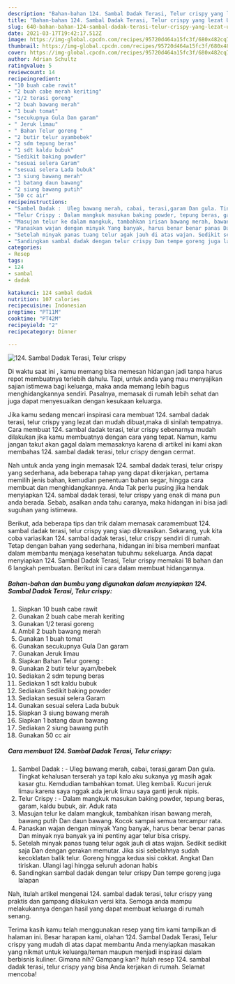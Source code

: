```yaml
---
description: "Bahan-bahan 124. Sambal Dadak Terasi, Telur crispy yang lezat Untuk Jualan"
title: "Bahan-bahan 124. Sambal Dadak Terasi, Telur crispy yang lezat Untuk Jualan"
slug: 640-bahan-bahan-124-sambal-dadak-terasi-telur-crispy-yang-lezat-untuk-jualan
date: 2021-03-17T19:42:17.512Z
image: https://img-global.cpcdn.com/recipes/95720d464a15fc3f/680x482cq70/124-sambal-dadak-terasi-telur-crispy-foto-resep-utama.jpg
thumbnail: https://img-global.cpcdn.com/recipes/95720d464a15fc3f/680x482cq70/124-sambal-dadak-terasi-telur-crispy-foto-resep-utama.jpg
cover: https://img-global.cpcdn.com/recipes/95720d464a15fc3f/680x482cq70/124-sambal-dadak-terasi-telur-crispy-foto-resep-utama.jpg
author: Adrian Schultz
ratingvalue: 5
reviewcount: 14
recipeingredient:
- "10 buah cabe rawit"
- "2 buah cabe merah keriting"
- "1/2 terasi goreng"
- "2 buah bawang merah"
- "1 buah tomat"
- "secukupnya Gula Dan garam"
- " Jeruk limau"
- " Bahan Telur goreng "
- "2 butir telur ayambebek"
- "2 sdm tepung beras"
- "1 sdt kaldu bubuk"
- "Sedikit baking powder"
- "sesuai selera Garam"
- "sesuai selera Lada bubuk"
- "3 siung bawang merah"
- "1 batang daun bawang"
- "2 siung bawang putih"
- "50 cc air"
recipeinstructions:
- "Sambel Dadak :  Uleg bawang merah, cabai, terasi,garam Dan gula. Tingkat kehalusan terserah ya tapi kalo aku sukanya yg masih agak kasar gtu. Kemdudian tambahkan tomat. Uleg kembali. Kucuri jeruk limau karena saya nggak ada jeruk limau saya ganti jeruk nipis."
- "Telur Crispy : Dalam mangkuk masukan baking powder, tepung beras, garam, kaldu bubuk, air. Aduk rata"
- "Masujan telur ke dalam mangkuk, tambahkan irisan bawang merah, bawang putih Dan daun bawang. Kocok sampai semua tercampur rata."
- "Panaskan wajan dengan minyak Yang banyak, harus benar benar panas Dan minyak nya banyak ya ini pentiny agar telur bisa crispy."
- "Setelah minyak panas tuang telur agak jauh di atas wajan. Sedikit sedikit saja Dan dengan gerakan memutar. Jika sisi sebelahnya sudah kecoklatan balik telur. Goreng hingga kedua sisi cokkat. Angkat Dan tiriskan. Ulangi lagi hingga seluruh adonan habis"
- "Sandingkan sambal dadak dengan telur crispy Dan tempe goreng juga lalapan"
categories:
- Resep
tags:
- 124
- sambal
- dadak

katakunci: 124 sambal dadak 
nutrition: 107 calories
recipecuisine: Indonesian
preptime: "PT11M"
cooktime: "PT42M"
recipeyield: "2"
recipecategory: Dinner

---
```



![124. Sambal Dadak Terasi, Telur crispy](https://img-global.cpcdn.com/recipes/95720d464a15fc3f/680x482cq70/124-sambal-dadak-terasi-telur-crispy-foto-resep-utama.jpg)

Di waktu  saat ini , kamu memang bisa memesan hidangan jadi tanpa harus repot membuatnya terlebih dahulu. Tapi, untuk anda yang mau menyajikan sajian istimewa bagi keluarga, maka anda memang lebih bagus menghidangkannya sendiri. Pasalnya, memasak di rumah lebih sehat dan juga dapat menyesuaikan dengan kesukaan keluarga.

Jika kamu sedang mencari inspirasi cara membuat 124. sambal dadak terasi, telur crispy yang lezat dan mudah dibuat,maka di sinilah tempatnya. Cara membuat 124. sambal dadak terasi, telur crispy  sebenarnya mudah dilakukan jika kamu membuatnya dengan cara yang tepat. Namun, kamu jangan takut akan gagal dalam memasaknya 
karena di artikel ini kami akan membahas 124. sambal dadak terasi, telur crispy dengan cermat.  



Nah untuk anda yang ingin memasak 124. sambal dadak terasi, telur crispy yang sederhana, ada beberapa tahap yang dapat dikerjakan, pertama memilih jenis bahan, kemudian penentuan bahan segar, hingga cara membuat dan menghidangkannya. Anda Tak perlu pusing jika hendak menyiapkan 124. sambal dadak terasi, telur crispy yang enak di mana pun anda berada. Sebab, asalkan anda  tahu caranya, maka hidangan ini bisa jadi suguhan yang istimewa.

Berikut, ada beberapa tips dan trik dalam memasak caramembuat 124. sambal dadak terasi, telur crispy yang siap dikreasikan. Sekarang, yuk kita coba variasikan 124. sambal dadak terasi, telur crispy sendiri di rumah. Tetap dengan bahan yang sederhana, hidangan ini bisa memberi manfaat dalam membantu menjaga kesehatan tubuhmu sekeluarga. Anda dapat menyiapkan 124. Sambal Dadak Terasi, Telur crispy memakai 18 bahan dan 6 langkah pembuatan. Berikut ini cara dalam membuat hidangannya.

<!--inarticleads1-->

##### Bahan-bahan dan bumbu yang digunakan dalam menyiapkan 124. Sambal Dadak Terasi, Telur crispy:

1. Siapkan 10 buah cabe rawit
1. Gunakan 2 buah cabe merah keriting
1. Gunakan 1/2 terasi goreng
1. Ambil 2 buah bawang merah
1. Gunakan 1 buah tomat
1. Gunakan secukupnya Gula Dan garam
1. Gunakan  Jeruk limau
1. Siapkan  Bahan Telur goreng :
1. Gunakan 2 butir telur ayam/bebek
1. Sediakan 2 sdm tepung beras
1. Sediakan 1 sdt kaldu bubuk
1. Sediakan Sedikit baking powder
1. Sediakan sesuai selera Garam
1. Gunakan sesuai selera Lada bubuk
1. Siapkan 3 siung bawang merah
1. Siapkan 1 batang daun bawang
1. Sediakan 2 siung bawang putih
1. Gunakan 50 cc air




<!--inarticleads2-->

##### Cara membuat 124. Sambal Dadak Terasi, Telur crispy:

1. Sambel Dadak :  - Uleg bawang merah, cabai, terasi,garam Dan gula. Tingkat kehalusan terserah ya tapi kalo aku sukanya yg masih agak kasar gtu. Kemdudian tambahkan tomat. Uleg kembali. Kucuri jeruk limau karena saya nggak ada jeruk limau saya ganti jeruk nipis.
1. Telur Crispy : - Dalam mangkuk masukan baking powder, tepung beras, garam, kaldu bubuk, air. Aduk rata
1. Masujan telur ke dalam mangkuk, tambahkan irisan bawang merah, bawang putih Dan daun bawang. Kocok sampai semua tercampur rata.
1. Panaskan wajan dengan minyak Yang banyak, harus benar benar panas Dan minyak nya banyak ya ini pentiny agar telur bisa crispy.
1. Setelah minyak panas tuang telur agak jauh di atas wajan. Sedikit sedikit saja Dan dengan gerakan memutar. Jika sisi sebelahnya sudah kecoklatan balik telur. Goreng hingga kedua sisi cokkat. Angkat Dan tiriskan. Ulangi lagi hingga seluruh adonan habis
1. Sandingkan sambal dadak dengan telur crispy Dan tempe goreng juga lalapan




Nah, itulah artikel mengenai  124. sambal dadak terasi, telur crispy  yang praktis dan gampang dilakukan versi kita. Semoga anda mampu melakukannya dengan hasil yang dapat membuat keluarga di rumah senang. 

Terima kasih kamu telah menggunakan resep yang tim kami tampilkan di halaman ini. Besar harapan kami, olahan  124. Sambal Dadak Terasi, Telur crispy yang mudah di atas dapat membantu Anda menyiapkan masakan yang nikmat untuk keluarga/teman maupun menjadi inspirasi dalam berbisnis kuliner. Gimana nih? Gampang kan? Itulah resep 124. sambal dadak terasi, telur crispy yang bisa Anda kerjakan di rumah. Selamat mencoba!

